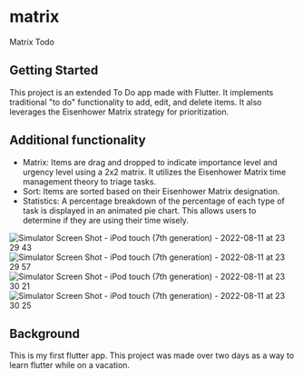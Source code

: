# matrix

Matrix Todo

## Getting Started

This project is an extended To Do app made with Flutter. It implements traditional "to do" functionality to add, edit, and delete items. It also leverages the Eisenhower Matrix strategy for prioritization.

## Additional functionality

- Matrix: Items are drag and dropped to indicate importance level and urgency level using a 2x2 matrix. It utilizes the Eisenhower Matrix time management theory to triage tasks.
- Sort: Items are sorted based on their Eisenhower Matrix designation.
- Statistics: A percentage breakdown of the percentage of each type of task is displayed in an animated pie chart. This allows users to determine if they are using their time wisely.

![Simulator Screen Shot - iPod touch (7th generation) - 2022-08-11 at 23 29 43](https://user-images.githubusercontent.com/71263658/184285348-31aed352-982a-4f7a-a288-b445b84bb2dc.png)
![Simulator Screen Shot - iPod touch (7th generation) - 2022-08-11 at 23 29 57](https://user-images.githubusercontent.com/71263658/184285354-d56e9a5c-e698-4b59-ba4b-05bb7718f2a8.png)
![Simulator Screen Shot - iPod touch (7th generation) - 2022-08-11 at 23 30 21](https://user-images.githubusercontent.com/71263658/184285358-0209a7f8-73c7-4c30-aee7-a30cc45481b6.png)
![Simulator Screen Shot - iPod touch (7th generation) - 2022-08-11 at 23 30 25](https://user-images.githubusercontent.com/71263658/184285366-c38d31d6-116b-4534-83df-92cc1085c7a6.png)


## Background

This is my first flutter app. This project was made over two days as a way to learn flutter while on a vacation.
